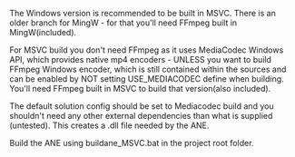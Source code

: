 The Windows version is recommended to be built in MSVC. There is an older branch for MingW - for that you'll need FFmpeg built in MingW(included).

For MSVC build you don't need FFmpeg as it uses MediaCodec Windows API, which provides native mp4 encoders - UNLESS you want to build FFmpeg Windows encoder, which is still contained 
within the sources and can be enabled by NOT setting USE_MEDIACODEC define when building. You'll need FFmpeg built in MSVC to build that version(also included).

The default solution config should be set to Mediacodec build and you shouldn't need any other external dependencies than what is supplied (untested). This creates a .dll file needed by the ANE.

Build the ANE using buildane_MSVC.bat in the project root folder.
